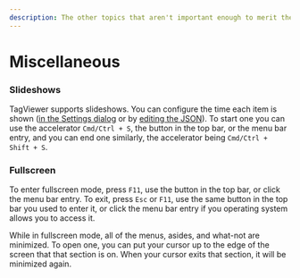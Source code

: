 ```yaml
---
description: The other topics that aren't important enough to merit their own pages
---
```


# Miscellaneous

### Slideshows

TagViewer supports slideshows. You can configure the time each item is shown \([in the Settings dialog](../configuration-guide/settings.md#duration-to-show-each-item-in-seconds-number) or by [editing the JSON](../configuration-guide/json-configuration.md#slideshowinterval)\). To start one you can use the accelerator `Cmd/Ctrl + S`, the button in the top bar, or the menu bar entry, and you can end one similarly, the accelerator being `Cmd/Ctrl + Shift + S`.

### Fullscreen

To enter fullscreen mode, press `F11`, use the button in the top bar, or click the menu bar entry. To exit, press `Esc` or `F11`, use the same button in the top bar you used to enter it, or click the menu bar entry if you operating system allows you to access it.

While in fullscreen mode, all of the menus, asides, and what-not are minimized. To open one, you can put your cursor up to the edge of the screen that that section is on. When your cursor exits that section, it will be minimized again.

